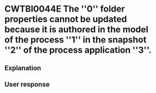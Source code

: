 # CWTBI0044E The ''0'' folder properties cannot be updated because it is authored in the model of the process ''1'' in the snapshot ''2'' of the process application ''3''.

## Explanation

## User response